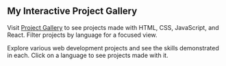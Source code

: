 ## My Interactive Project Gallery

Visit [Project Gallery](https://deepaksadhwani.netlify.app/) to see projects made with HTML, CSS, JavaScript, and React. Filter projects by language for a focused view.

Explore various web development projects and see the skills demonstrated in each. Click on a language to see projects made with it.
